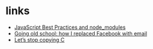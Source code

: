 # links
- [JavaScript Best Practices and node_modules](https://julie.io/writing/javascript-node-modules/)
- [Going old school: how I replaced Facebook with email](https://blog.chaddickerson.com/2019/01/09/replacing-facebook/)
- [Let’s stop copying C](https://eev.ee/blog/2016/12/01/lets-stop-copying-c/)
